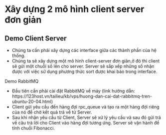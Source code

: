 # Xây dựng 2 mô hình client server đơn giản
## Demo Client Server
<ul>
  <li>Chúng ta cần phải xây dựng các interface giữa các thành phần của hệ thống.</li>
  <li>Chúng ta sẽ xây dựng một mô hình client-server đơn giản,ở đó thì client sẽ gửi một chuỗi số lên cho server. Server sẽ sắp xếp những số nhận được với việc sử dụng phương thức sort được khai báo trong interface.</li>
</ul
  
## Demo RabbitMQ
<ul>
  <li>Đầu tiên cần phải cài đặt RabbitMQ về máy (link hướng dẫn: https://123host.vn/tailieu/kb/vps/huong-dan-cai-dat-rabbitmq-tren-ubuntu-20-04.html)</li>
  <li>Client gửi yêu cầu đến hàng đợi rpc_queue và tạo ra một hàng đợi riêng của nó để chờ kết quả trả về từ Server. </li>
  <li>Sau khi nhận yêu cầu từ Client, Server sẽ xử lý yêu cầu và sau đó gửi trả về câu trả lời cho Client vào hàng đợi tương ứng. Server sẽ vận hành để tính chuỗi Fibonacci.</li>
</ul>
